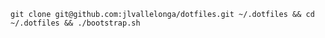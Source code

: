 `git clone git@github.com:jlvallelonga/dotfiles.git ~/.dotfiles && cd ~/.dotfiles && ./bootstrap.sh`
